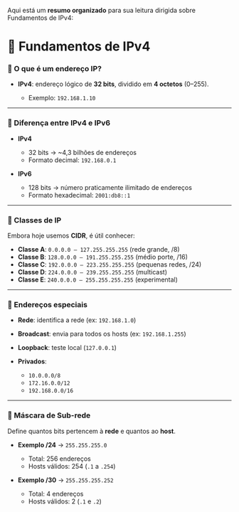 Aqui está um **resumo organizado** para sua leitura dirigida sobre Fundamentos de IPv4:
# 📘 Fundamentos de IPv4

### 🔹 O que é um endereço IP?

* **IPv4**: endereço lógico de **32 bits**, dividido em **4 octetos** (0–255).

  * Exemplo: `192.168.1.10`

---

### 🔹 Diferença entre IPv4 e IPv6

* **IPv4**

  * 32 bits → \~4,3 bilhões de endereços
  * Formato decimal: `192.168.0.1`
* **IPv6**

  * 128 bits → número praticamente ilimitado de endereços
  * Formato hexadecimal: `2001:db8::1`

---

### 🔹 Classes de IP

Embora hoje usemos **CIDR**, é útil conhecer:

* **Classe A**: `0.0.0.0 – 127.255.255.255` (rede grande, /8)
* **Classe B**: `128.0.0.0 – 191.255.255.255` (médio porte, /16)
* **Classe C**: `192.0.0.0 – 223.255.255.255` (pequenas redes, /24)
* **Classe D**: `224.0.0.0 – 239.255.255.255` (multicast)
* **Classe E**: `240.0.0.0 – 255.255.255.255` (experimental)

---

### 🔹 Endereços especiais

* **Rede**: identifica a rede (ex: `192.168.1.0`)
* **Broadcast**: envia para todos os hosts (ex: `192.168.1.255`)
* **Loopback**: teste local (`127.0.0.1`)
* **Privados**:

  * `10.0.0.0/8`
  * `172.16.0.0/12`
  * `192.168.0.0/16`

---

### 🔹 Máscara de Sub-rede

Define quantos bits pertencem à **rede** e quantos ao **host**.

* **Exemplo /24** → `255.255.255.0`

  * Total: 256 endereços
  * Hosts válidos: 254 (`.1` a `.254`)
* **Exemplo /30** → `255.255.255.252`

  * Total: 4 endereços
  * Hosts válidos: 2 (`.1` e `.2`)

